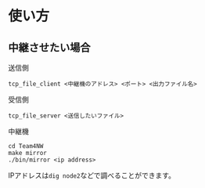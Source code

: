 # 使い方
## 中継させたい場合
送信側
```
tcp_file_client <中継機のアドレス> <ポート> <出力ファイル名>
```

受信側
```
tcp_file_server <送信したいファイル>
```

中継機
```
cd Team4NW
make mirror
./bin/mirror <ip address>
```

IPアドレスは`dig node2`などで調べることができます。